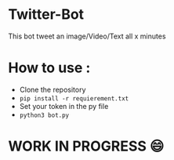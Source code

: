 # Twitter-Bot
 
This bot tweet an image/Video/Text all x minutes

# How to use :
- Clone the repository
- ``pip install -r requierement.txt``
- Set your token in the py file
- ``python3 bot.py``

# WORK IN PROGRESS :smile:
